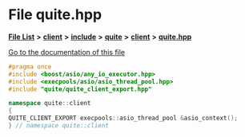 

# File quite.hpp

[**File List**](files.md) **>** [**client**](dir_66fcfc6cbdc0959ca004c79e577b2983.md) **>** [**include**](dir_69eac062172cc3dd38536daddef8f6c7.md) **>** [**quite**](dir_4b2f86ac1ca33b50681e1a9febdc0774.md) **>** [**client**](dir_7d6276c65eb2c4014d2f0c2cacdec3f0.md) **>** [**quite.hpp**](quite_8hpp.md)

[Go to the documentation of this file](quite_8hpp.md)


```C++
#pragma once
#include <boost/asio/any_io_executor.hpp>
#include <execpools/asio/asio_thread_pool.hpp>
#include "quite/quite_client_export.hpp"

namespace quite::client
{
QUITE_CLIENT_EXPORT execpools::asio_thread_pool &asio_context();
} // namespace quite::client
```


